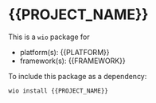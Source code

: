 # {{PROJECT_NAME}}

This is a `wio` package for
- platform(s): {{PLATFORM}}
- framework(s): {{FRAMEWORK}}

To include this package as a dependency:

```bash
wio install {{PROJECT_NAME}}
```
